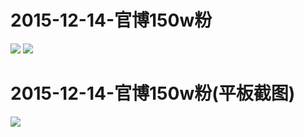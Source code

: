  # 2015-12-14-官博150w粉
![](https://bilicoverimg.github.io/2015/2015-12-14-官博150w粉.jpg)
![](https://bilicoverimg.github.io/2015/2015-12-14-官博150w粉.png)
# 2015-12-14-官博150w粉(平板截图)
![](https://bilicoverimg.github.io/20152015-12-14-官博150w粉%28平板截图%29.jpg )

